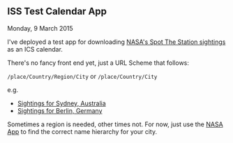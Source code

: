 ISS Test Calendar App
---------------------------------
  Monday, 9 March 2015

I've deployed a test app for downloading [NASA's Spot The Station sightings](http://spotthestation.nasa.gov) as an ICS
calendar.

There's no fancy front end yet, just a URL Scheme that follows:

`/place/Country/Region/City` or `/place/Country/City`

e.g.

 - [Sightings for Sydney, Australia](http://spotthestationcal.herokuapp.com/place/Australia/New_South_Wales/Sydney)
 - [Sightings for Berlin, Germany](http://spotthestationcal.herokuapp.com/place/Germany/Berlin)

Sometimes a region is needed, other times not. For now, just use the [NASA App](http://spotthestation.nasa.gov) to find
the correct name hierarchy for your city.

